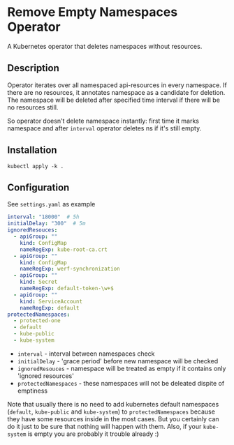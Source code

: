 # Remove Empty Namespaces Operator
A Kubernetes operator that deletes namespaces without resources.

## Description

Operator iterates over all namespaced api-resources in every namespace. If there are no resources, it annotates namespace as a candidate for deletion. The namespace will be deleted after specified time interval if there will be no resources still.

So operator doesn't delete namespace instantly: first time it marks namespace and after `interval` operator deletes ns if it's still empty.
## Installation

```
kubectl apply -k .
```

## Configuration

See `settings.yaml` as example

```yaml
interval: "18000"  # 5h
initialDelay: "300"  # 5m
ignoredResouces:
  - apiGroup: ""
    kind: ConfigMap
    nameRegExp: kube-root-ca.crt
  - apiGroup: ""
    kind: ConfigMap
    nameRegExp: werf-synchronization
  - apiGroup: ""
    kind: Secret
    nameRegExp: default-token-\w+$
  - apiGroup: ""
    kind: ServiceAccount
    nameRegExp: default
protectedNamespaces:
  - protected-one
  - default
  - kube-public
  - kube-system
```

* `interval` - interval between namespaces check
* `initialDelay` - 'grace period' before new namespace will be checked
* `ignoredResouces` - namespace will be treated as empty if it contains only 'ignored resources'
* `protectedNamespaces` - these namespaces will not be deleated dispite of emptiness

Note that usually there is no need to add kubernetes default namespaces (`default`, `kube-public` and `kube-system`) to `protectedNamespaces` because they have some resources inside in the most cases. But you certainly can do it just to be sure that nothing will happen with them. Also, if your `kube-system` is empty you are probably it trouble already :)
